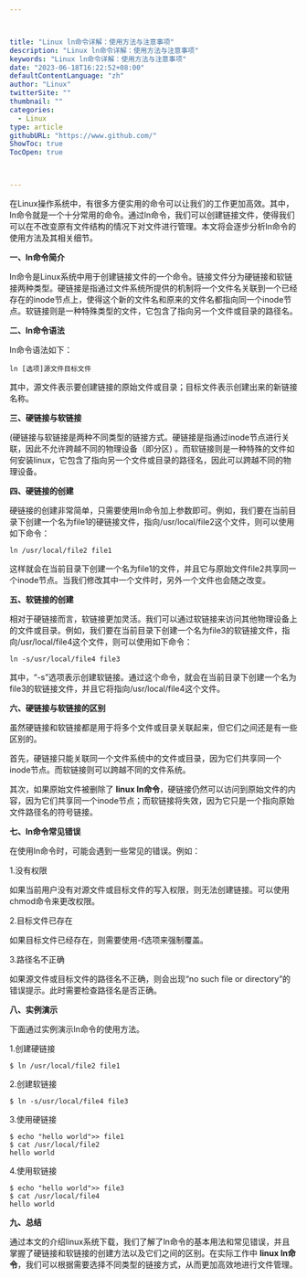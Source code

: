 ```yaml
---



title: "Linux ln命令详解：使用方法与注意事项"
description: "Linux ln命令详解：使用方法与注意事项"
keywords: "Linux ln命令详解：使用方法与注意事项"
date: "2023-06-18T16:22:52+08:00"
defaultContentLanguage: "zh"
author: "Linux"
twitterSite: ""
thumbnail: ""
categories:
  - Linux
type: article
githubURL: "https://www.github.com/"
ShowToc: true
TocOpen: true



---
```


在Linux操作系统中，有很多方便实用的命令可以让我们的工作更加高效。其中，ln命令就是一个十分常用的命令。通过ln命令，我们可以创建链接文件，使得我们可以在不改变原有文件结构的情况下对文件进行管理。本文将会逐步分析ln命令的使用方法及其相关细节。

**一、ln命令简介**

ln命令是Linux系统中用于创建链接文件的一个命令。链接文件分为硬链接和软链接两种类型。硬链接是指通过文件系统所提供的机制将一个文件名关联到一个已经存在的inode节点上，使得这个新的文件名和原来的文件名都指向同一个inode节点。软链接则是一种特殊类型的文件，它包含了指向另一个文件或目录的路径名。

**二、ln命令语法**

ln命令语法如下：

```
ln [选项]源文件目标文件
```

其中，源文件表示要创建链接的原始文件或目录；目标文件表示创建出来的新链接名称。

**三、硬链接与软链接**

(硬链接与软链接是两种不同类型的链接方式。硬链接是指通过inode节点进行关联，因此不允许跨越不同的物理设备（即分区) 。而软链接则是一种特殊的文件如何安装linux，它包含了指向另一个文件或目录的路径名，因此可以跨越不同的物理设备。

**四、硬链接的创建**

硬链接的创建非常简单，只需要使用ln命令加上参数即可。例如，我们要在当前目录下创建一个名为file1的硬链接文件，指向/usr/local/file2这个文件，则可以使用如下命令：

```
ln /usr/local/file2 file1
```

这样就会在当前目录下创建一个名为file1的文件，并且它与原始文件file2共享同一个inode节点。当我们修改其中一个文件时，另外一个文件也会随之改变。

**五、软链接的创建**

相对于硬链接而言，软链接更加灵活。我们可以通过软链接来访问其他物理设备上的文件或目录。例如，我们要在当前目录下创建一个名为file3的软链接文件，指向/usr/local/file4这个文件，则可以使用如下命令：

```
ln -s/usr/local/file4 file3
```

其中，“-s”选项表示创建软链接。通过这个命令，就会在当前目录下创建一个名为file3的软链接文件，并且它将指向/usr/local/file4这个文件。

**六、硬链接与软链接的区别**

虽然硬链接和软链接都是用于将多个文件或目录关联起来，但它们之间还是有一些区别的。

首先，硬链接只能关联同一个文件系统中的文件或目录，因为它们共享同一个inode节点。而软链接则可以跨越不同的文件系统。

其次，如果原始文件被删除了 **linux ln命令**，硬链接仍然可以访问到原始文件的内容，因为它们共享同一个inode节点；而软链接将失效，因为它只是一个指向原始文件路径名的符号链接。

**七、ln命令常见错误**

在使用ln命令时，可能会遇到一些常见的错误。例如：

1.没有权限

如果当前用户没有对源文件或目标文件的写入权限，则无法创建链接。可以使用chmod命令来更改权限。

2.目标文件已存在

如果目标文件已经存在，则需要使用-f选项来强制覆盖。

3.路径名不正确

如果源文件或目标文件的路径名不正确，则会出现“no such file or directory”的错误提示。此时需要检查路径名是否正确。

**八、实例演示**

下面通过实例演示ln命令的使用方法。

1.创建硬链接

```
$ ln /usr/local/file2 file1
```

2.创建软链接

```
$ ln -s/usr/local/file4 file3
```

3.使用硬链接

```
$ echo "hello world">> file1
$ cat /usr/local/file2
hello world
```

4.使用软链接

```
$ echo "hello world">> file3
$ cat /usr/local/file4
hello world
```

**九、总结**

通过本文的介绍linux系统下载，我们了解了ln命令的基本用法和常见错误，并且掌握了硬链接和软链接的创建方法以及它们之间的区别。在实际工作中 **linux ln命令**，我们可以根据需要选择不同类型的链接方式，从而更加高效地进行文件管理。